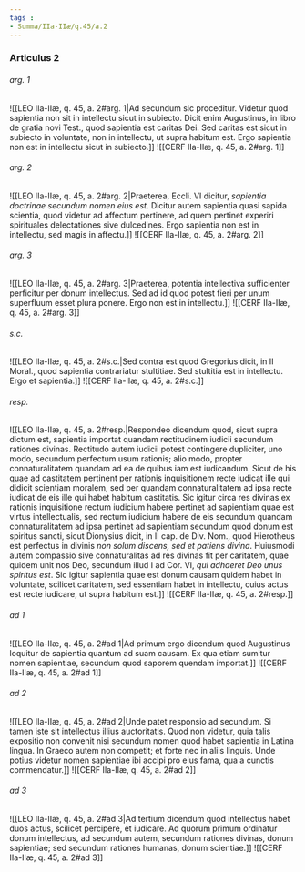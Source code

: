 ```yaml
---
tags : 
- Summa/IIa-IIæ/q.45/a.2
---
```


### Articulus 2

###### arg. 1
![[LEO IIa-IIæ, q. 45, a. 2#arg. 1|Ad secundum sic proceditur. Videtur quod sapientia non sit in intellectu sicut in subiecto. Dicit enim Augustinus, in libro de gratia novi Test., quod sapientia est caritas Dei. Sed caritas est sicut in subiecto in voluntate, non in intellectu, ut supra habitum est. Ergo sapientia non est in intellectu sicut in subiecto.]]
![[CERF IIa-IIæ, q. 45, a. 2#arg. 1]]

###### arg. 2
![[LEO IIa-IIæ, q. 45, a. 2#arg. 2|Praeterea, Eccli. VI dicitur, *sapientia doctrinae secundum nomen eius est*. Dicitur autem sapientia quasi sapida scientia, quod videtur ad affectum pertinere, ad quem pertinet experiri spirituales delectationes sive dulcedines. Ergo sapientia non est in intellectu, sed magis in affectu.]]
![[CERF IIa-IIæ, q. 45, a. 2#arg. 2]]

###### arg. 3
![[LEO IIa-IIæ, q. 45, a. 2#arg. 3|Praeterea, potentia intellectiva sufficienter perficitur per donum intellectus. Sed ad id quod potest fieri per unum superfluum esset plura ponere. Ergo non est in intellectu.]]
![[CERF IIa-IIæ, q. 45, a. 2#arg. 3]]

###### s.c.
![[LEO IIa-IIæ, q. 45, a. 2#s.c.|Sed contra est quod Gregorius dicit, in II Moral., quod sapientia contrariatur stultitiae. Sed stultitia est in intellectu. Ergo et sapientia.]]
![[CERF IIa-IIæ, q. 45, a. 2#s.c.]]

###### resp.
![[LEO IIa-IIæ, q. 45, a. 2#resp.|Respondeo dicendum quod, sicut supra dictum est, sapientia importat quandam rectitudinem iudicii secundum rationes divinas. Rectitudo autem iudicii potest contingere dupliciter, uno modo, secundum perfectum usum rationis; alio modo, propter connaturalitatem quandam ad ea de quibus iam est iudicandum. Sicut de his quae ad castitatem pertinent per rationis inquisitionem recte iudicat ille qui didicit scientiam moralem, sed per quandam connaturalitatem ad ipsa recte iudicat de eis ille qui habet habitum castitatis. Sic igitur circa res divinas ex rationis inquisitione rectum iudicium habere pertinet ad sapientiam quae est virtus intellectualis, sed rectum iudicium habere de eis secundum quandam connaturalitatem ad ipsa pertinet ad sapientiam secundum quod donum est spiritus sancti, sicut Dionysius dicit, in II cap. de Div. Nom., quod Hierotheus est perfectus in divinis *non solum discens, sed et patiens divina*. Huiusmodi autem compassio sive connaturalitas ad res divinas fit per caritatem, quae quidem unit nos Deo, secundum illud I ad Cor. VI, *qui adhaeret Deo unus spiritus est*. Sic igitur sapientia quae est donum causam quidem habet in voluntate, scilicet caritatem, sed essentiam habet in intellectu, cuius actus est recte iudicare, ut supra habitum est.]]
![[CERF IIa-IIæ, q. 45, a. 2#resp.]]

###### ad 1
![[LEO IIa-IIæ, q. 45, a. 2#ad 1|Ad primum ergo dicendum quod Augustinus loquitur de sapientia quantum ad suam causam. Ex qua etiam sumitur nomen sapientiae, secundum quod saporem quendam importat.]]
![[CERF IIa-IIæ, q. 45, a. 2#ad 1]]

###### ad 2
![[LEO IIa-IIæ, q. 45, a. 2#ad 2|Unde patet responsio ad secundum. Si tamen iste sit intellectus illius auctoritatis. Quod non videtur, quia talis expositio non convenit nisi secundum nomen quod habet sapientia in Latina lingua. In Graeco autem non competit; et forte nec in aliis linguis. Unde potius videtur nomen sapientiae ibi accipi pro eius fama, qua a cunctis commendatur.]]
![[CERF IIa-IIæ, q. 45, a. 2#ad 2]]

###### ad 3
![[LEO IIa-IIæ, q. 45, a. 2#ad 3|Ad tertium dicendum quod intellectus habet duos actus, scilicet percipere, et iudicare. Ad quorum primum ordinatur donum intellectus, ad secundum autem, secundum rationes divinas, donum sapientiae; sed secundum rationes humanas, donum scientiae.]]
![[CERF IIa-IIæ, q. 45, a. 2#ad 3]]

